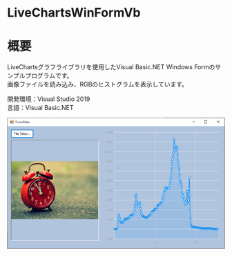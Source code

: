 
# LiveChartsWinFormVb

# 概要
LiveChartsグラフライブラリを使用したVisual Basic.NET Windows Formのサンプルプログラムです。  
画像ファイルを読み込み、RGBのヒストグラムを表示しています。

開発環境：Visual Studio 2019  
言語：Visual Basic.NET

![スクリーンショット](https://github.com/toshinomi/LiveChartsWinFormVb/blob/master/LiveChartsWinFormVb.png)
